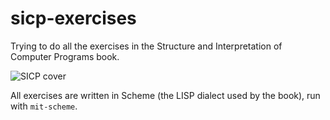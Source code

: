 # sicp-exercises

Trying to do all the exercises in the Structure and Interpretation of Computer Programs book.

<img src="https://mitpress.mit.edu/sicp/graphics/main-banner.gif" alt="SICP cover" />

All exercises are written in Scheme (the LISP dialect used by the book), run with `mit-scheme`.
